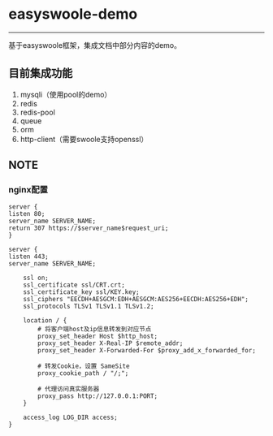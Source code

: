 # easyswoole-demo
---
基于easyswoole框架，集成文档中部分内容的demo。

## 目前集成功能
1. mysqli（使用pool的demo）
2. redis
3. redis-pool
4. queue
5. orm 
6. http-client（需要swoole支持openssl）

## NOTE

### nginx配置

```
server {
listen 80;
server_name SERVER_NAME;
return 307 https://$server_name$request_uri;
}

server {
listen 443;
server_name SERVER_NAME;

    ssl on;
    ssl_certificate ssl/CRT.crt;
    ssl_certificate_key ssl/KEY.key;
    ssl_ciphers "EECDH+AESGCM:EDH+AESGCM:AES256+EECDH:AES256+EDH";
    ssl_protocols TLSv1 TLSv1.1 TLSv1.2;

    location / {
        # 将客户端host及ip信息转发到对应节点
        proxy_set_header Host $http_host;
        proxy_set_header X-Real-IP $remote_addr;
        proxy_set_header X-Forwarded-For $proxy_add_x_forwarded_for;

        # 转发Cookie，设置 SameSite
        proxy_cookie_path / "/;";

        # 代理访问真实服务器
        proxy_pass http://127.0.0.1:PORT;
    }

    access_log LOG_DIR access;
}
```

